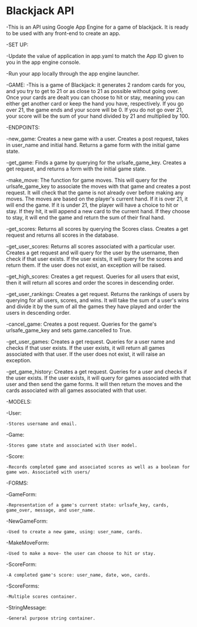 # Blackjack API

-This is an API using Google App Engine for a game of blackjack. It is ready
to be used with any front-end to create an app.

-SET UP:

  -Update the value of application in app.yaml to match the App ID given to you in the app engine console.

  -Run your app locally through the app engine launcher.

-GAME:
  -This is a game of Blackjack: it generates 2 random cards for you, and you try to get to 21 or as close to 21 as possible without going over. Once your cards are dealt you can choose to hit or stay, meaning you can either get another card or keep the hand you have, respectively. If you go over 21, the game ends and your score will be 0. If you do not go over 21, your score will be the sum of your hand divided by 21 and multiplied by 100.


-ENDPOINTS:

  -new_game: Creates a new game with a user. Creates a post request, takes in user_name and initial hand. Returns a game form with the initial game state.

  -get_game: Finds a game by querying for the urlsafe_game_key. Creates a get request, and returns a form with the initial game state.

  -make_move: The function for game moves. This will query for the
  urlsafe_game_key to associate the moves with that game and creates a post request.  It will check that the game is not already over before making any moves. The moves are based on the player's current hand. If it is over 21, it will end the game.
  If it is under 21, the player will have a choice to hit or stay. If they hit,
  it will append a new card to the current hand. If they choose to stay, it
  will end the game and return the sum of their final hand.

  -get_scores: Returns all scores by querying the Scores class. Creates a get request and returns all scores in the database.

  -get_user_scores: Returns all scores associated with a particular user. Creates a get request and will query for the user by the username, then check if that user exists.
  If the user exists, it will query for the scores and return them. If the
  user does not exist, an exception will be raised.

  -get_high_scores: Creates a get request. Queries for all users that exist, then it will return all scores and order the scores in descending order.

  -get_user_rankings: Creates a get request. Returns the rankings of users by querying for all users, scores, and wins. It will take the sum of a user's wins and divide it by the sum of all the games they have played and order the users in descending order.

  -cancel_game: Creates a post request. Queries for the game's urlsafe_game_key and sets game.cancelled to True.

  -get_user_games: Creates a get request. Queries for a user name and checks if that user exists. If the user exists, it will return all games associated with that user. If the user does not exist, it will raise an exception.

  -get_game_history: Creates a get request. Queries for a user and checks if the user exists. If the user exists, it will query for games associated with that user and then send the game forms. It will then return the moves and the cards associated with all games associated with that user.

-MODELS:

  -User:

    -Stores username and email.

  -Game:

    -Stores game state and associated with User model.

  -Score:

    -Records completed game and associated scores as well as a boolean for game won. Associated with users/

-FORMS:

  -GameForm:

    -Representation of a game's current state: urlsafe_key, cards, game_over, message, and user_name.

  -NewGameForm:

    -Used to create a new game, using: user_name, cards.

  -MakeMoveForm:

    -Used to make a move- the user can choose to hit or stay.

  -ScoreForm:

    -A completed game's score: user_name, date, won, cards.

  -ScoreForms:

    -Multiple scores container.

  -StringMessage:

    -General purpose string container.

